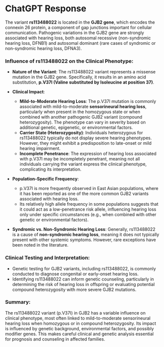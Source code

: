 # ChatGPT Response

The variant **rs113488022** is located in the **GJB2 gene**, which encodes the connexin 26 protein, a component of gap junctions important for cellular communication. Pathogenic variations in the GJB2 gene are strongly associated with hearing loss, both autosomal recessive (non-syndromic hearing loss, DFNB1) and autosomal dominant (rare cases of syndromic or non-syndromic hearing loss, DFNA3).

### Influence of rs113488022 on the Clinical Phenotype:
- **Nature of the Variant**: The rs113488022 variant represents a missense mutation in the GJB2 gene. Specifically, it results in an amino acid substitution, **p.V37I (Valine substituted by Isoleucine at position 37)**.
  
- **Clinical Impact**:
  - **Mild-to-Moderate Hearing Loss**: The p.V37I mutation is commonly associated with mild-to-moderate **sensorineural hearing loss**, particularly when present in the homozygous state or when combined with another pathogenic GJB2 variant (compound heterozygosity). The phenotype can vary in severity based on additional genetic, epigenetic, or environmental factors.
  - **Carrier State (Heterozygosity)**: Individuals heterozygous for rs113488022 typically do not display severe hearing phenotypes. However, they might exhibit a predisposition to late-onset or mild hearing impairment.
  - **Incomplete Penetrance**: The expression of hearing loss associated with p.V37I may be incompletely penetrant, meaning not all individuals carrying the variant express the clinical phenotype, complicating its interpretation.

- **Population-Specific Frequency**: 
  - p.V37I is more frequently observed in East Asian populations, where it has been reported as one of the more common GJB2 variants associated with hearing loss.
  - Its relatively high allele frequency in some populations suggests that it could act as a low-penetrance risk allele, influencing hearing loss only under specific circumstances (e.g., when combined with other genetic or environmental factors).

- **Syndromic vs. Non-Syndromic Hearing Loss**: Generally, rs113488022 is a cause of **non-syndromic hearing loss**, meaning it does not typically present with other systemic symptoms. However, rare exceptions have been noted in the literature.

### Clinical Testing and Interpretation:
- Genetic testing for GJB2 variants, including rs113488022, is commonly conducted to diagnose congenital or early-onset hearing loss.
- Identifying rs113488022 can inform genetic counseling, particularly in determining the risk of hearing loss in offspring or evaluating potential compound heterozygosity with more severe GJB2 mutations.

### Summary:
The rs113488022 variant (p.V37I) in GJB2 has a variable influence on clinical phenotype, most often linked to mild-to-moderate sensorineural hearing loss when homozygous or in compound heterozygosity. Its impact is influenced by genetic background, environmental factors, and possibly modifier genes. This makes careful clinical and genetic analysis essential for prognosis and counseling in affected families.